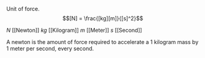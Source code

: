 Unit of force.
$$[N] = \frac{[kg][m]}{[s]^2}$$

$N$ [[Newton]]
$kg$ [[Kilogram]]
$m$ [[Meter]]
$s$ [[Second]]

A newton is the amount of force required to accelerate a 1 kilogram mass by 1 meter per second, every second.
